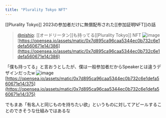 ```yaml
---
title: "Plurality Tokyo NFT"
---
```


[[Plurality Tokyo]] 2023の参加者だけに無償配布された[[参加証明NFT]]の話

> [@nishio](https://twitter.com/nishio/status/1663536692383580160?s=20): [[オードリータン]]も持ってる[[Plurality Tokyo]] NFT
> ![image](https://pbs.twimg.com/media/FxYRpufakAA1Oyh.jpg)
[https://opensea.io/assets/matic/0x7d895ca96caa5344ec0b732c6e1defa560671e14/386](https://opensea.io/assets/matic/0x7d895ca96caa5344ec0b732c6e1defa560671e14/386)

「僕も持ってる」と言おうとしたが、僕は一般参加者だからSpeakerとは違うデザインだったw
![image](https://gyazo.com/0c85ec837f1ea66ce8dc20394166a405/thumb/1000)
[https://opensea.io/assets/matic/0x7d895ca96caa5344ec0b732c6e1defa560671e14/375](https://opensea.io/assets/matic/0x7d895ca96caa5344ec0b732c6e1defa560671e14/375)

でもまあ「有名人と同じものを持ちたい欲」というものに対してアピールすることのできそうな仕組みではあるな
